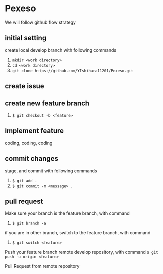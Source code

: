 # Pexeso

We will follow github flow strategy

## initial setting
create local develop branch with following commands
1. `mkdir <work directory>`
2. `cd <work directory>`
3. `git clone https://github.com/YIshihara11201/Pexeso.git`


## create issue


## create new feature branch
1. `$ git checkout -b <feature>`


## implement feature
coding, coding, coding


## commit changes
stage, and commit with following commands
1. `$ git add .`
2. `$ git commit -m <message> .`


## pull request
Make sure your branch is the feature branch, with command
1. `$ git branch -a`

if you are in other branch, switch to the feature branch, with command

1. `$ git switch <feature>`

Push your feature branch remote develop repository, with command
`$ git push -u origin <feature>`

Pull Request from remote repository


